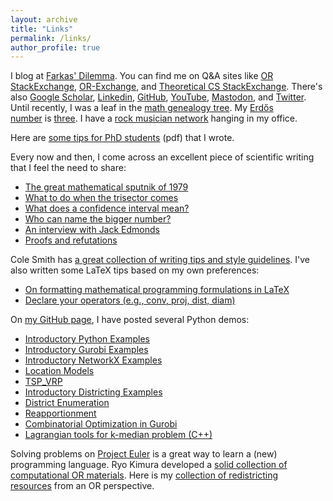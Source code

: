 ```yaml
---
layout: archive
title: "Links"
permalink: /links/
author_profile: true
---
```


I blog at [Farkas' Dilemma](https://farkasdilemma.wordpress.com/). You can find me on Q&A sites like [OR StackExchange](https://or.stackexchange.com/users/53/austin-buchanan), [OR-Exchange](https://www.or-exchange.org/users/572/austin-buchanan/), and [Theoretical CS StackExchange](http://cstheory.stackexchange.com/users/13056/austin-buchanan). There's also [Google Scholar](http://scholar.google.com/citations?user=2Jhj9SIAAAAJ&hl=en), [Linkedin](http://www.linkedin.com/pub/austin-buchanan/21/8a7/a98), [GitHub](https://github.com/AustinLBuchanan), [YouTube](https://www.youtube.com/channel/UCsbxC6AGhtgOl7tD4Lb1s6g/), [Mastodon](https://mas.to/@AustinLBuchanan), and [Twitter](https://twitter.com/AustinLBuchanan). Until recently, I was a leaf in the [math genealogy tree](https://genealogy.math.ndsu.nodak.edu/id.php?id=193868). My [Erdős number](https://en.wikipedia.org/wiki/Erd%C5%91s_number) is [three](http://www.ams.org/mathscinet/collaborationDistance.html). I have a [rock musician network](https://www.fastcompany.com/3031894/infographic-this-complicated-rock-chart-shows-how-your-favorite-bands-are-connected) hanging in my office.

Here are [some tips for PhD students](https://austinlbuchanan.github.io/files/Tips%20for%20PhD.pdf) (pdf) that I wrote.

Every now and then, I come across an excellent piece of scientific writing that I feel the need to share:
-   [The great mathematical sputnik of 1979](http://lpsdp.files.wordpress.com/2011/10/ellipsoid-stories.pdf)
-   [What to do when the trisector comes](http://web.mst.edu/~lmhall/WhatToDoWhenTrisectorComes.pdf)
-   [What does a confidence interval mean?](http://sober.philosophy.wisc.edu/course-materials/CM-ConfidenceInterval.pdf)
-   [Who can name the bigger number?](http://www.scottaaronson.com/writings/bignumbers.html)
-   [An interview with Jack Edmonds](http://www.mathopt.org/Optima-Issues/optima97.pdf)
-   [Proofs and refutations](https://math.berkeley.edu/~kpmann/Lakatos.pdf)

Cole Smith has [a great collection of writing tips and style guidelines](https://colesmit.expressions.syr.edu/tips-for-students/). I've also written some LaTeX tips based on my own preferences:
-   [On formatting mathematical programming formulations in LaTeX](https://www.overleaf.com/read/fqkbtwdqnrzp#/43832922/)
-   [Declare your operators (e.g., conv, proj, dist, diam)](https://www.overleaf.com/read/rrfztchxcxxz#/41304234/)

On [my GitHub page](https://github.com/AustinLBuchanan), I have posted several Python demos:
-   [Introductory Python Examples](https://github.com/AustinLBuchanan/PythonDemos)
-   [Introductory Gurobi Examples](https://github.com/AustinLBuchanan/GurobiExamples)
-   [Introductory NetworkX Examples](https://github.com/AustinLBuchanan/NetworkX-Examples)
-   [Location Models](https://github.com/AustinLBuchanan/Location_Models)
-   [TSP_VRP](https://github.com/AustinLBuchanan/TSP_VRP)
-   [Introductory Districting Examples](https://github.com/AustinLBuchanan/Districting-Examples-2020)
-   [District Enumeration](https://github.com/AustinLBuchanan/District-Enumeration)
-   [Reapportionment](https://github.com/AustinLBuchanan/Reapportionment)
-   [Combinatorial Optimization in Gurobi](https://github.com/AustinLBuchanan/Combinatorial-Optimization-in-Gurobi)
-   [Lagrangian tools for k-median problem (C++)](https://github.com/AustinLBuchanan/kmedian)

Solving problems on [Project Euler](https://projecteuler.net/) is a great way to learn a (new) programming language. Ryo Kimura developed a [solid collection of computational OR materials](https://twitter.com/wjvanhoeve/status/1165984372945825792?s=20). Here is my [collection of redistricting resources](https://austinlbuchanan.github.io/OR-redistricting-resources/) from an OR perspective.

